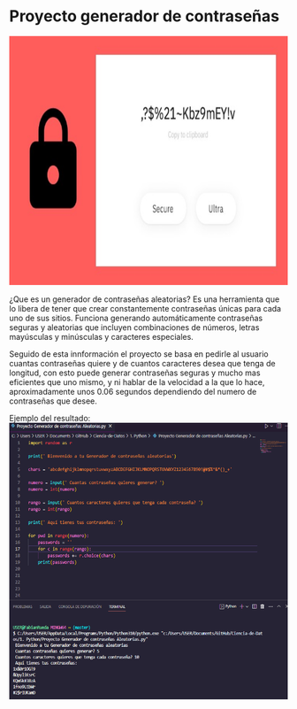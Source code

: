 # Proyecto generador de contraseñas
<img src = 'https://github.com/FabianRueda28/Ciencia-de-Datos/blob/main/1.%20Python/src/Getpass-730x400.jpg' height = 450 >

¿Que es un generador de contraseñas aleatorias?
Es una herramienta que lo libera de tener que crear constantemente contraseñas únicas para cada uno de sus sitios. Funciona generando automáticamente contraseñas seguras y aleatorias que incluyen combinaciones de números, letras mayúsculas y minúsculas y caracteres especiales.

Seguido de esta innformación el proyecto se basa en pedirle al usuario cuantas contraseñas quiere y de cuantos caracteres desea que tenga de longitud, con esto puede generar contraseñas seguras y mucho mas eficientes que uno mismo, y ni hablar de la velocidad a la que lo hace, aproximadamente unos 0.06 segundos dependiendo del numero de contraseñas que desee. 

Ejemplo del resultado: 
<img src = 'https://github.com/FabianRueda28/Ciencia-de-Datos/blob/main/1.%20Python/src/bash.png' height = 500 >